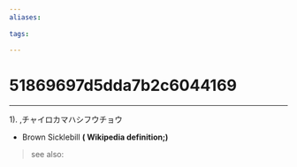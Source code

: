 ```yaml
---
aliases:
    
tags:
    
---
```


# 51869697d5dda7b2c6044169
---
1).
,チャイロカマハシフウチョウ

- Brown Sicklebill
**( Wikipedia definition;)**
> see also: 
            